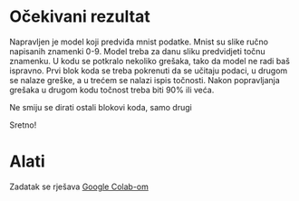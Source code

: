 # Očekivani rezultat

Napravljen je model koji predviđa mnist podatke. Mnist su slike ručno napisanih znamenki 0-9. Model treba za danu sliku predvidjeti točnu znamenku.
U kodu se potkralo nekoliko grešaka, tako da model ne radi baš ispravno. Prvi blok koda se treba pokrenuti da se učitaju podaci, u drugom se nalaze greške, a u trećem se nalazi ispis točnosti. Nakon popravljanja grešaka u drugom kodu točnost treba biti 90% ili veća.

Ne smiju se dirati ostali blokovi koda, samo drugi

Sretno!

# Alati

Zadatak se rješava [Google Colab-om](https://colab.research.google.com/drive/1EJV9Beit2auL1UskOVtBloEI6XVz_LDL?usp=sharing)
